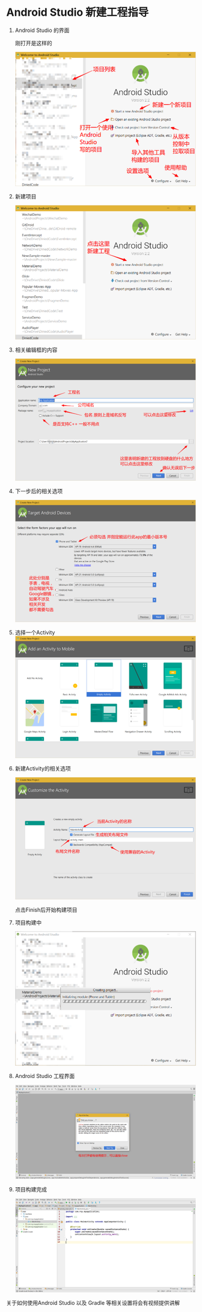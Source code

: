 # Android Studio 新建工程指导

1. Android Studio 的界面

   刚打开是这样的

   ![Studio010](pics/Studio/Studio010.png)

2. 新建项目

   ![Studio011](pics/Studio/Studio011.png)

3. 相关编辑框的内容

   ![Studio012](pics/Studio/Studio012.png)

4. 下一步后的相关选项

   ![Studio013](pics/Studio/Studio013.png)

5. 选择一个Activity ![Studio014](pics/Studio/Studio014.png)

6. 新建Activity的相关选项

   ![Studio015](pics/Studio/Studio015.png)

   点击Finish后开始构建项目

7. 项目构建中

   ![Studio010 (7)](pics/Studio/Studio016.png)

8. Android Studio 工程界面

   ![Studio010 (8)](pics/Studio/Studio017.png)

9. 项目构建完成

   ![Studio018](pics/Studio/Studio018.png)



关于如何使用Android Studio 以及 Gradle 等相关设置将会有视频提供讲解